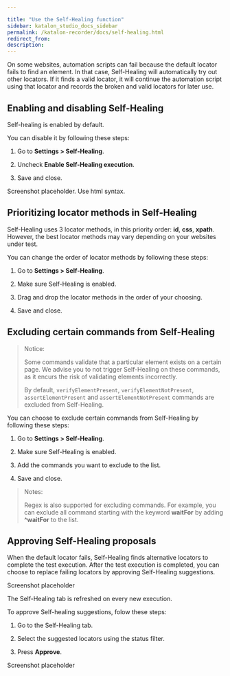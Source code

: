 ```yaml
---

title: "Use the Self-Healing function"
sidebar: katalon_studio_docs_sidebar
permalink: /katalon-recorder/docs/self-healing.html
redirect_from:
description:
---
```

On some websites, automation scripts can fail because the default locator fails to find an element. In that case, Self-Healing will automatically try out other locators. If it finds a valid locator, it will continue the automation script using that locator and records the broken and valid locators for later use.

## Enabling and disabling Self-Healing

Self-healing is enabled by default.

You can disable it by following these steps:

1. Go to **Settings > Self-Healing**.

2. Uncheck **Enable Self-Healing execution**.

3. Save and close.

Screenshot placeholder. Use html syntax.

## Prioritizing locator methods in Self-Healing

Self-Healing uses 3 locator methods, in this priority order: **id**, **css**, **xpath**. However, the best locator methods may vary depending on your websites under test.

You can change the order of locator methods by following these steps:

1. Go to **Settings > Self-Healing**.

2. Make sure Self-Healing is enabled.

3. Drag and drop the locator methods in the order of your choosing.

4. Save and close.

## Excluding certain commands from Self-Healing

>Notice:
>
>Some commands validate that a particular element exists on a certain page. We advise you to not trigger Self-Healing on these commands, as it encurs the risk of validating elements incorrectly.
>
>By default, `verifyElementPresent`, `verifyElementNotPresent`, `assertElementPresent` and `assertElementNotPresent` commands are excluded from Self-Healing.

You can choose to exclude certain commands from Self-Healing by following these steps:

1. Go to **Settings > Self-Healing**.

2. Make sure Self-Healing is enabled.

3. Add the commands you want to exclude to the list.

4. Save and close.

>Notes:
>
>Regex is also supported for excluding commands. For example, you can exclude all command starting with the keyword **waitFor** by adding **^waitFor** to the list.

## Approving Self-Healing proposals

When the default locator fails, Self-Healing finds alternative locators to complete the test execution. After the test execution is completed, you can choose to replace failing locators by approving Self-Healing suggestions.

Screenshot placeholder

The Self-Healing tab is refreshed on every new execution.

To approve Self-healing suggestions, folow these steps:

1. Go to the Self-Healing tab.

2. Select the suggested locators using the status filter.

3. Press **Approve**.

Screenshot placeholder
